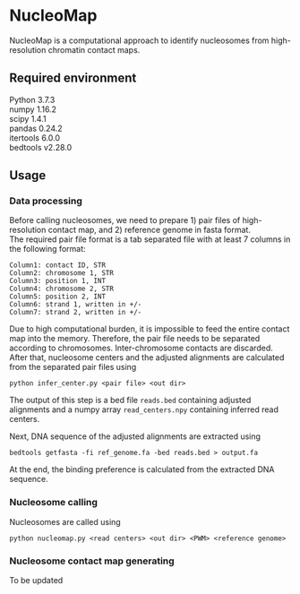 # NucleoMap

NucleoMap is a computational approach to identify nucleosomes from high-resolution chromatin contact maps.

## Required environment
Python 3.7.3\
numpy 1.16.2\
scipy 1.4.1\
pandas 0.24.2\
itertools 6.0.0\
bedtools v2.28.0

## Usage
### Data processing
Before calling nucleosomes, we need to prepare 1) pair files of high-resolution contact map, and 2) reference genome in fasta format.\
The required pair file format is a tab separated file with at least 7 columns in the following format:
```
Column1: contact ID, STR
Column2: chromosome 1, STR
Column3: position 1, INT
Column4: chromosome 2, STR
Column5: position 2, INT
Column6: strand 1, written in +/-
Column7: strand 2, written in +/-
```
Due to high computational burden, it is impossible to feed the entire contact map into the memory.
Therefore, the pair file needs to be separated according to chromosomes. Inter-chromosome contacts are discarded.\
After that, nucleosome centers and the adjusted alignments are calculated from the separated pair files using 
```
python infer_center.py <pair file> <out dir>
```
The output of this step is a bed file ``reads.bed`` containing adjusted alignments and a numpy array ``read_centers.npy`` containing inferred read centers.

Next, DNA sequence of the adjusted alignments are extracted using 
```
bedtools getfasta -fi ref_genome.fa -bed reads.bed > output.fa
```

At the end, the binding preference is calculated from the extracted DNA sequence.

### Nucleosome calling
Nucleosomes are called using
```
python nucleomap.py <read centers> <out dir> <PWM> <reference genome> 
```

### Nucleosome contact map generating
To be updated
